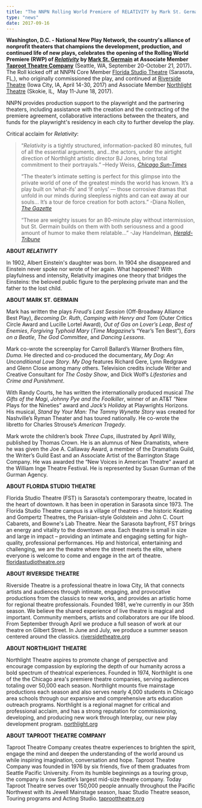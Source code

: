 ```yaml
---
title: "The NNPN Rolling World Premiere of RELATIVITY by Mark St. Germain Opens at Taproot Theatre Company "
type: "news"
date: 2017-09-16
---
```


<p><span class="lead-in"><strong>Washington, D.C. - National New Play Network, the country's alliance of nonprofit theaters that champions the development, production, and continued life of new plays, celebrates the opening of the Rolling World Premiere (RWP) of </strong><a href="https://newplayexchange.org/plays/47088/relativity" rel="nofollow"><strong><em>Relativity</em></strong></a><strong> by </strong><a href="https://newplayexchange.org/users/5493/mark-st-germain" rel="nofollow"><strong>Mark St. Germain</strong></a><strong> at Associate Member </strong><a href="http://taproottheatre.org/shows/2017/relativity/" rel="nofollow"><strong>Taproot Theatre Company</strong></a> (Seattle, WA, September 20-October 21, 2017)<strong>.</strong> The Roll kicked off at NNPN Core Member <a href="https://www.floridastudiotheatre.org/relativity" rel="nofollow">Florida Studio Theatre</a> (Sarasota, FL,), who originally commissioned the play, and continued at <a href="https://riversidetheatre.org/relativity" rel="nofollow">Riverside Theatre</a> (Iowa City, IA, April 14-30, 2017) and Associate Member <a href="https://northlight.org/events/relativity/" rel="nofollow">Northlight Theatre</a> (Skokie, IL,  May 11-June 18, 2017).</span></p>
<p>NNPN provides production support to the playwright and the partnering theaters, including assistance with the creation and the contracting of the premiere agreement, collaborative interactions between the theaters, and funds for the playwright's residency in each city to further develop the play.</p>
<p>Critical acclaim for <em>Relativity</em>:</p>
<blockquote><p>“<em>Relativity </em>is a tightly structured, information-packed 80 minutes, full of all the essential arguments, and…the actors, under the airtight direction of Northlight artistic director BJ Jones, bring total commitment to their portrayals.” –Hedy Weiss, <em><a href="http://chicago.suntimes.com/entertainment/nature-nurture-and-relativity-drive-a-new-play-about-einstein/" rel="nofollow">Chicago Sun-Times</a></em></p>
<p>“The theater’s intimate setting is perfect for this glimpse into the private world of one of the greatest minds the world has known. It’s a play built on ‘what-ifs’ and ‘if onlys’ — those corrosive dramas that unfold in our minds during sleepless nights and can eat away at our souls… It’s a tour de force creation for both actors.” -Diana Nollen, <em><a href="http://www.thegazette.com/subject/life/entertainment/arts/review/review-relativity-crackles-with-energy-mystery-20170414" rel="nofollow">The Gazette</a></em></p>
<p>“These are weighty issues for an 80-minute play without intermission, but St. Germain builds on them with both seriousness and a good amount of humor to make them relatable…” -Jay Handelman, <em><a href="http://ticket.heraldtribune.com/2016/06/25/theater-review-engaging-relativity-at-fst/" rel="nofollow">Herald-Tribune</a></em></p>
</blockquote>
<p><strong>ABOUT </strong><strong><em>RELATIVITY</em></strong></p>
<p>In 1902, Albert Einstein's daughter was born. In 1904 she disappeared and Einstein never spoke nor wrote of her again. What happened? With playfulness and intensity, Relativity imagines one theory that bridges the Einsteins: the beloved public figure to the perplexing private man and the father to the lost child.</p>
<p><strong>ABOUT MARK ST. GERMAIN</strong></p>
<p>Mark has written the plays <em>Freud’s Last Session</em> (Off-Broadway Alliance Best Play), <em>Becoming Dr. Ruth</em>, <em>Camping with Henry and Tom</em> (Outer Critics Circle Award and Lucille Lortel Award), <em>Out of Gas on Lover’s Leap</em>, <em>Best of Enemies</em>, <em>Forgiving Typhoid Mary</em> (<em>Time Magazine</em>’s “Year’s Ten Best”), <em>Ears on a Beatle</em>, <em>The God Committee</em>, and <em>Dancing Lessons</em>.</p>
<p>Mark co-wrote the screenplay for Carroll Ballard’s Warner Brothers film, <em>Duma</em>. He directed and co-produced the documentary, <em>My Dog: An Unconditional Love Story</em>. <em>My Dog</em> features Richard Gere, Lynn Redgrave and Glenn Close among many others. Television credits include Writer and Creative Consultant for <em>The Cosby Show</em>, and Dick Wolf’s <em>Lifestories</em> and <em>Crime and Punishment</em>.</p>
<p>With Randy Courts, he has written the internationally produced musical <em>The Gifts of the Magi</em>, <em>Johnny</em> <em>Pye and the Foolkiller</em>, winner of an AT&amp;T “New Plays for the Nineties” award and <em>Jack’s Holiday</em> at Playwrights Horizons. His musical, <em>Stand by Your Man: The Tammy Wynette Story</em> was created for Nashville’s Ryman Theater and has toured nationally. He co-wrote the libretto for Charles Strouse’s <em>American Tragedy</em>.</p>
<p>Mark wrote the children’s book <em>Three Cups</em>, illustrated by April Willy, published by Thomas Crown. He is an alumnus of New Dramatists, where he was given the Joe A. Callaway Award, a member of the Dramatists Guild, the Writer’s Guild East and an Associate Artist of the Barrington Stage Company. He was awarded the “New Voices in American Theatre” award at the William Inge Theatre Festival. He is represented by Susan Gurman of the Gurman Agency.</p>
<p><strong>ABOUT FLORIDA STUDIO THEATRE</strong></p>
<p>Florida Studio Theatre (FST) is Sarasota’s contemporary theatre, located in the heart of downtown. It has been in operation in Sarasota since 1973. The Florida Studio Theatre campus is a village of theatres – the historic Keating and Gompertz Theatres, the Parisian-style Goldstein and John C. Court Cabarets, and Bowne's Lab Theatre. Near the Sarasota bayfront, FST brings an energy and vitality to the downtown area. Each theatre is small in size and large in impact – providing an intimate and engaging setting for high-quality, professional performances. Hip and historical, entertaining and challenging, we are the theatre where the street meets the elite, where everyone is welcome to come and engage in the art of theatre. <a href="https://www.floridastudiotheatre.org/" rel="nofollow">floridastudiotheatre.org</a></p>
<p><strong>ABOUT RIVERSIDE THEATRE</strong></p>
<p>Riverside Theatre is a professional theatre in Iowa City, IA that connects artists and audiences through intimate, engaging, and provocative productions from the classics to new works, and provides an artistic home for regional theatre professionals. Founded 1981, we’re currently in our 35th season. We believe the shared experience of live theatre is magical and important. Community members, artists and collaborators are our life blood. From September through April we produce a full season of work at our theatre on Gilbert Street. In June and July, we produce a summer season centered around the classics. <a href="https://riversidetheatre.org/" rel="nofollow">riversidetheatre.org</a></p>
<p><strong>ABOUT NORTHLIGHT THEATRE</strong></p>
<p>Northlight Theatre aspires to promote change of perspective and encourage compassion by exploring the depth of our humanity across a bold spectrum of theatrical experiences. Founded in 1974, Northlight is one of the the Chicago area's premiere theatre companies, serving audiences totaling over 50,000 each season. Northlight mounts five mainstage productions each season and also serves nearly 4,000 students in Chicago area schools through our expansive and comprehensive arts education outreach programs. Northlight is a regional magnet for critical and professional acclaim, and has a strong reputation for commissioning, developing, and producing new work through Interplay, our new play development program. <a href="https://northlight.org/" rel="nofollow">northlight.org</a></p>
<p><strong>ABOUT TAPROOT THEATRE COMPANY</strong></p>
<p>Taproot Theatre Company creates theatre experiences to brighten the spirit, engage the mind and deepen the understanding of the world around us while inspiring imagination, conversation and hope. Taproot Theatre Company was founded in 1976 by six friends, five of them graduates from Seattle Pacific University. From its humble beginnings as a touring group, the company is now Seattle’s largest mid-size theatre company. Today Taproot Theatre serves over 150,000 people annually throughout the Pacific Northwest with its Jewell Mainstage season, Isaac Studio Theatre season, Touring programs and Acting Studio. <a href="http://taproottheatre.org/" rel="nofollow">taproottheatre.org</a></p>
